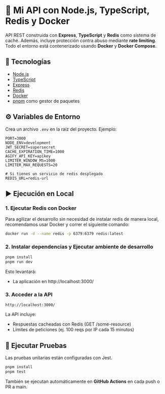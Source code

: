 # 🚀 Mi API con Node.js, TypeScript, Redis y Docker

API REST construida con **Express**, **TypeScript** y **Redis** como sistema de caché. Además, incluye protección contra abuso mediante **rate limiting**. Todo el entorno está contenerizado usando **Docker** y **Docker Compose**.

## 🧱 Tecnologías

- [Node.js](https://nodejs.org/)
- [TypeScript](https://www.typescriptlang.org/)
- [Express](https://expressjs.com/)
- [Redis](https://redis.io/)
- [Docker](https://www.docker.com/)
- [pnpm](https://pnpm.io/) como gestor de paquetes

## ⚙️ Variables de Entorno

Crea un archivo `.env` en la raíz del proyecto. Ejemplo:

```env
PORT=3000
NODE_ENV=development
JWT_SECRET=supersecret
CACHE_EXPIRATION_TIME=1000
AGIFY_API_KEY=apikey
LIMITER_WINDOW_MS=1000
LIMITER_MAX_REQUESTS=20

# Si tienes un servicio de redis desplegado
REDIS_URL=redis-url
```

## ▶️ Ejecución en Local

### 1. Ejecutar Redis con Docker

Para agilizar el desarrollo sin necesidad de instalar redis de manera local, recomendamos usar Docker y correr el siguiente comando:

```bash
docker run -d --name redis -p 6379:6379 redis:latest
```

### 2. Instalar dependencias y Ejecutar ambiente de desarrollo

```bash
pnpm install
pnpm run dev
```

Esto levantará:

- La aplicación en http://localhost:3000/

### 3. Acceder a la API

```
http://localhost:3000/
```

La API incluye:

- Respuestas cacheadas con Redis (GET /some-resource)
- Límites de peticiones (ej. 100 reqs por IP cada 15 minutos)

## 🧪 Ejecutar Pruebas

Las pruebas unitarias están configuradas con Jest.

```bash
pnpm install
pnpm test
```

También se ejecutan automáticamente en **GitHub Actions** en cada push o PR a main.

